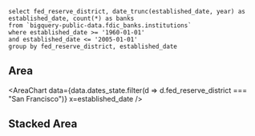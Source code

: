 ```dates_state
select fed_reserve_district, date_trunc(established_date, year) as established_date, count(*) as banks 
from `bigquery-public-data.fdic_banks.institutions`
where established_date >= '1960-01-01'
and established_date <= '2005-01-01'
group by fed_reserve_district, established_date
```

## Area
<AreaChart 
    data={data.dates_state.filter(d => d.fed_reserve_district === "San Francisco")} 
    x=established_date 
/>

## Stacked Area
<AreaChart 
    data={data.dates_state} 
    x=established_date 
    y=banks 
    series=fed_reserve_district
/>